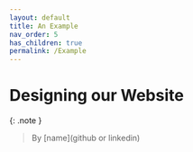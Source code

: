```yaml
---
layout: default
title: An Example
nav_order: 5
has_children: true
permalink: /Example
---
```


# Designing our Website
{: .note }
> By [name](github or linkedin)